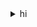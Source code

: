 <details>
<summary>hi</summary>
<pre>
<code>hspeed = choose(-2, 2);
vspeed = choose(-2, 0, 2);<code>
</pre>
</details>
